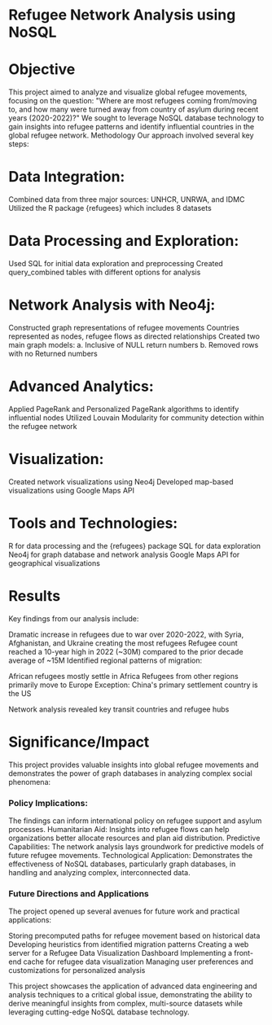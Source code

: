 # Refugee Network Analysis using NoSQL

# Objective
This project aimed to analyze and visualize global refugee movements, focusing on the question: "Where are most refugees coming from/moving to, and how many were turned away from country of asylum during recent years (2020-2022)?" We sought to leverage NoSQL database technology to gain insights into refugee patterns and identify influential countries in the global refugee network.
Methodology
Our approach involved several key steps:

# Data Integration:

Combined data from three major sources: UNHCR, UNRWA, and IDMC
Utilized the R package {refugees} which includes 8 datasets


# Data Processing and Exploration:

Used SQL for initial data exploration and preprocessing
Created query_combined tables with different options for analysis


# Network Analysis with Neo4j:

Constructed graph representations of refugee movements
Countries represented as nodes, refugee flows as directed relationships
Created two main graph models:
a. Inclusive of NULL return numbers
b. Removed rows with no Returned numbers


# Advanced Analytics:

Applied PageRank and Personalized PageRank algorithms to identify influential nodes
Utilized Louvain Modularity for community detection within the refugee network


# Visualization:

Created network visualizations using Neo4j
Developed map-based visualizations using Google Maps API



# Tools and Technologies:

R for data processing and the {refugees} package
SQL for data exploration
Neo4j for graph database and network analysis
Google Maps API for geographical visualizations

# Results
Key findings from our analysis include:

Dramatic increase in refugees due to war over 2020-2022, with Syria, Afghanistan, and Ukraine creating the most refugees
Refugee count reached a 10-year high in 2022 (~30M) compared to the prior decade average of ~15M
Identified regional patterns of migration:

African refugees mostly settle in Africa
Refugees from other regions primarily move to Europe
Exception: China's primary settlement country is the US


Network analysis revealed key transit countries and refugee hubs

# Significance/Impact
This project provides valuable insights into global refugee movements and demonstrates the power of graph databases in analyzing complex social phenomena:

### Policy Implications: 
The findings can inform international policy on refugee support and asylum processes.
Humanitarian Aid: Insights into refugee flows can help organizations better allocate resources and plan aid distribution.
Predictive Capabilities: The network analysis lays groundwork for predictive models of future refugee movements.
Technological Application: Demonstrates the effectiveness of NoSQL databases, particularly graph databases, in handling and analyzing complex, interconnected data.

### Future Directions and Applications
The project opened up several avenues for future work and practical applications:

Storing precomputed paths for refugee movement based on historical data
Developing heuristics from identified migration patterns
Creating a web server for a Refugee Data Visualization Dashboard
Implementing a front-end cache for refugee data visualization
Managing user preferences and customizations for personalized analysis

This project showcases the application of advanced data engineering and analysis techniques to a critical global issue, demonstrating the ability to derive meaningful insights from complex, multi-source datasets while leveraging cutting-edge NoSQL database technology.
